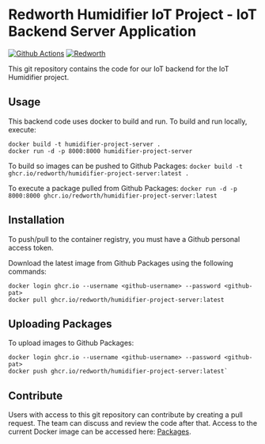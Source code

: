 # Redworth Humidifier IoT Project - IoT Backend Server Application

[![Github Actions](https://github.com/Redworth/Humidifier-Project-Server/actions/workflows/main.yml/badge.svg)](https://github.com/Redworth/Humidifier-Project-Server/actions/workflows/main.yml)
[![Redworth](https://circleci.com/gh/Redworth/Humidifier-Project-Server.svg?style=svg)](https://app.circleci.com/pipelines/github/Redworth/Humidifier-Project-Server)

This git repository contains the code for our IoT backend for the IoT Humidifier project.

## Usage
This backend code uses docker to build and run. To build and run locally, execute:
```
docker build -t humidifier-project-server .
docker run -d -p 8000:8000 humidifier-project-server
```

To build so images can be pushed to Github Packages:
`docker build -t ghcr.io/redworth/humidifier-project-server:latest .`

To execute a package pulled from Github Packages:
`docker run -d -p 8000:8000 ghcr.io/redworth/humidifier-project-server:latest`

## Installation
To push/pull to the container registry, you must have a Github personal access token.

Download the latest image from Github Packages using the following commands:
```
docker login ghcr.io --username <github-username> --password <github-pat>
docker pull ghcr.io/redworth/humidifier-project-server:latest
```

## Uploading Packages
To upload images to Github Packages:

```
docker login ghcr.io --username <github-username> --password <github-pat>
docker push ghcr.io/redworth/humidifier-project-server:latest`
```

## Contribute
Users with access to this git repository can contribute by creating a pull request. The team can discuss and review the code after that.
Access to the current Docker image can be accessed here: [Packages](https://github.com/orgs/Redworth/packages/container/package/humidifier-project-server).

